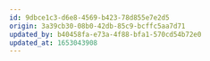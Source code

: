 ```yaml
---
id: 9dbce1c3-d6e8-4569-b423-78d855e7e2d5
origin: 3a39cb30-08b0-42db-85c9-bcffc5aa7d71
updated_by: b40458fa-e73a-4f88-bfa1-570cd54b72e0
updated_at: 1653043908
---
```

